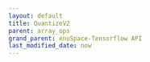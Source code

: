 ```yaml
--- 
layout: default 
title: QuantizeV2 
parent: array_ops 
grand_parent: enuSpace-Tensorflow API 
last_modified_date: now 
--- 
```



